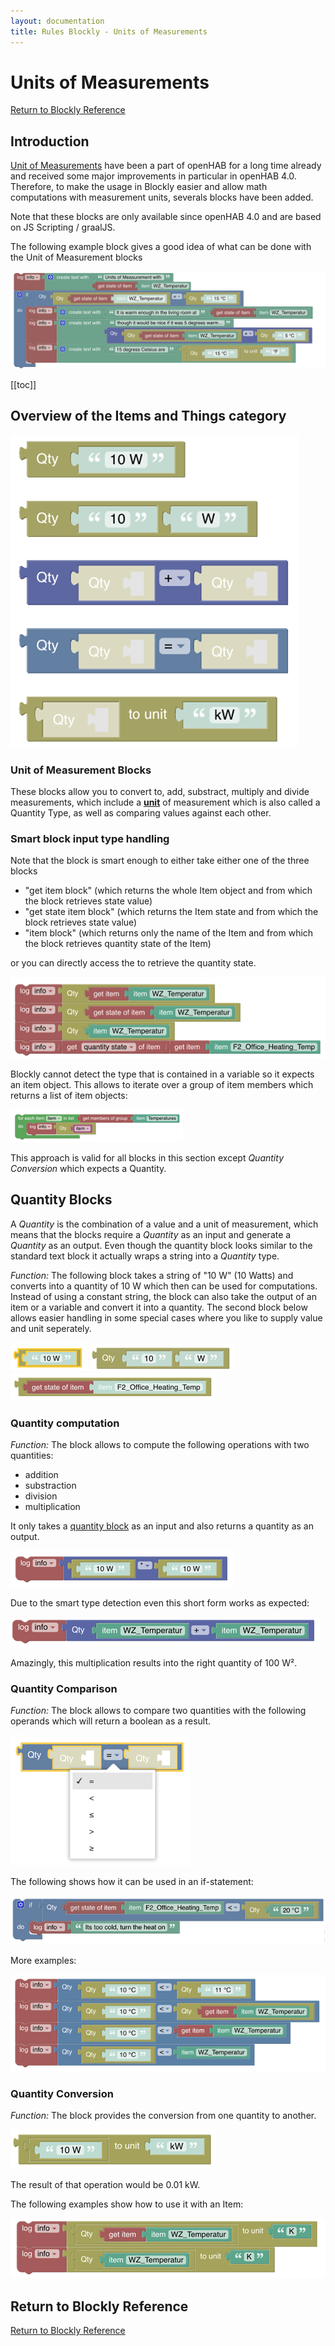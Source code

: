 ```yaml
---
layout: documentation
title: Rules Blockly - Units of Measurements
---
```

<!-- markdownlint-disable MD036 -->

# Units of Measurements

[Return to Blockly Reference](index.html#items-and-things)

## Introduction

[Unit of Measurements](docs/concepts/units-of-measurement.html) have been a part of openHAB for a long time already and received some major improvements in particular in openHAB 4.0.
Therefore, to make the usage in Blockly easier and allow math computations with measurement units, severals blocks have been added.

Note that these blocks are only available since openHAB 4.0 and are based on JS Scripting / graalJS.

The following example block gives a good idea of what can be done with the Unit of Measurement blocks

![blockly-uom-example](../images/blockly/blockly-uom-example.png)

[[toc]]

## Overview of the Items and Things category

![blockly-uom](../images/blockly/blockly-uom.png)

### Unit of Measurement Blocks

These blocks allow you to convert to, add, substract, multiply and divide measurements, which include a [**unit**](/docs/concepts/units-of-measurement.html#list-of-units) of measurement which is also called a Quantity Type, as well as comparing values against each other.

### Smart block input type handling

Note that the block is smart enough to either take either one of the three blocks

- "get item block" (which returns the whole Item object and from which the block retrieves state value)
- "get state item block" (which returns the Item state and from which the block retrieves state value)
- "item block" (which returns only the name of the Item and from which the block retrieves quantity state of the Item)

or you can directly access the to retrieve the quantity state.

![uom-smart-input-handling](../images/blockly/uom_block_smart_input.png)

Blockly cannot detect the type that is contained in a variable so it expects an item object.
This allows to iterate over a group of item members which returns a list of item objects:

![uom-#-var](../images/blockly/blockly-quantity-loop-var.png)

This approach is valid for all blocks in this section except _Quantity Conversion_ which expects a Quantity.

## Quantity Blocks

A _Quantity_ is the combination of a value and a unit of measurement, which means that the blocks require a _Quantity_ as an input and generate a _Quantity_ as an output.
Even though the quantity block looks similar to the standard text block it actually wraps a string into a _Quantity_ type.

_Function:_ The following block takes a string of "10 W" (10 Watts) and converts into a quantity of 10 W which then can be used for computations.
Instead of using a constant string, the block can also take the output of an item or a variable and convert it into a quantity.
The second block below allows easier handling in some special cases where you like to supply value and unit seperately.

![blockly-quantity](../images/blockly/blockly-quantity.png)
![blockly-quantity-unit](../images/blockly/blockly-quantity-with-unit.png)
![blockly-quantity-temperature-item](../images/blockly/blockly-quantity-temp-item.png)

### Quantity computation

_Function:_ The block allows to compute the following operations with two quantities:

- addition
- substraction
- division
- multiplication

It only takes a [quantity block](rules-blockly-uom.html#quantity-blocks) as an input and also returns a quantity as an output.

![blockly-quantity-multiplication](../images/blockly/blockly-quantity-multiplication.png)

Due to the smart type detection even this short form works as expected:

![blockly-quantity-smart-computation](../images/blockly/blockly-quantity-smart-computation.png)

Amazingly, this multiplication results into the right quantity of 100 W².

### Quantity Comparison

_Function:_ The block allows to compare two quantities with the following operands which will return a boolean as a result.

![blockly-quantity-comparison](../images/blockly/blockly-quantity-comparison.png)

The following shows how it can be used in an if-statement:

![blockly-quantity-comparison-if](../images/blockly/blockly-quantity-comparison-if.png)

More examples:

![blockly-quantity-comparison-examples](../images/blockly/blockly-quantity-comparison-examples.png)

### Quantity Conversion

_Function:_ The block provides the conversion from one quantity to another.

![blockly-quantity-conversion](../images/blockly/blockly-quantity-conversion.png)

The result of that operation would be 0.01 kW.

The following examples show how to use it with an Item:

![blockly-quantity-conversion-item](../images/blockly/blockly-quantity-conversion-item.png)

## Return to Blockly Reference

[Return to Blockly Reference](index.html#items-and-things)
